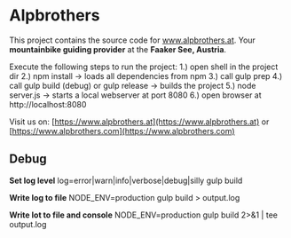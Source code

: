 # Alpbrothers

This project contains the source code for www.alpbrothers.at.
Your **mountainbike guiding provider** at the **Faaker See, Austria**.

Execute the following steps to run the project:
1.) open shell in the project dir
2.) npm install -> loads all dependencies from npm
3.) call gulp prep
4.) call gulp build (debug) or gulp release -> builds the project
5.) node server.js -> starts a local webserver at port 8080
6.) open browser at http://localhost:8080


Visit us on:
[https://www.alpbrothers.at](https://www.alpbrothers.at)
or
[https://www.alpbrothers.com](https://www.alpbrothers.com)


## Debug
**Set log level**
log=error|warn|info|verbose|debug|silly gulp build

**Write log to file**
NODE_ENV=production gulp build > output.log

**Write lot to file and console**
NODE_ENV=production gulp build 2>&1 | tee output.log